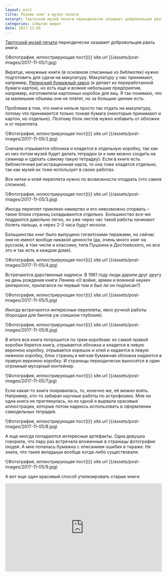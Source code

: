 ```yaml
---
layout: post
title: Рвание книг в музее печати
excerpt: Тартуский музей печати периодически зазывает добровольцев рвать книги. Вкратце, ненужные книги (в основном списанные из библиотек) нужно подготовить для сдачи на макулатуру. Макулатуру у нас принимают, например, Ряпинский бумажный завод (и делает из переработанной бумаги картон), но есть еще и всякие небольшие предприятия, например, изготовители картонных коробок для яиц. Я так понимаю, что за маленькие объемы они не платят, но за большие ценник есть.
categories: событие видео
date: 2017-11-05
---
```

[Тартуский музей печати](http://www.trykimuuseum.ee) периодически зазывает добровольцев рвать книги.

![Фотография, иллюстрирующая пост]({{ site.url }}/assets/post-images/2017-11-05/1.jpg)

Вкратце, ненужные книги (в основном списанные из библиотек) нужно подготовить для сдачи на макулатуру. Макулатуру у нас принимают, например, [Ряпинский бумажный завод](http://book.irina-ivanova.eu/2017/11/26/rapina-paper-mill) (и делает из переработанной бумаги картон), но есть еще и всякие небольшие предприятия, например, изготовители картонных коробок для яиц. Я так понимаю, что за маленькие объемы они не платят, но за большие ценник есть.

Проблема в том, что книги нельзя просто так отдать на макулатуру, потому что принимается только тонкая бумага (некоторые принимают и картон, но отдельно). Поэтому блок листов нужно избавить от обложки и от переплета.

![Фотография, иллюстрирующая пост]({{ site.url }}/assets/post-images/2017-11-05/2.jpg)

Сначала отрывается обложка и кладется в отдельную коробку, так как из них потом музей будет делать тетрадки (и к ним можно сходить на семинар и сделать самому такую тетрадку).
Если в книге есть библиотечная регистрационная карта, то она тоже кладется отдельно, так как музей их тоже использует в своих работах.

Все нитки и клей переплета нужно по возможности отодрать (что самое сложное).

![Фотография, иллюстрирующая пост]({{ site.url }}/assets/post-images/2017-11-05/3.jpg)

Иногда переплет приклеен намертво и его невозможно оторвать – такие блоки страниц складываются отдельно. Большинство все-же поддаются давольно легко, но уже через час такой работы начинают болеть пальцы, а через 2-3 часа будут мозоли.

Большинство книг было выпущено гигантскими тиражами, но сейчас они не имеют вообще никакой ценности (да, очень много книг на русском, в том числе и классики, типа Пушкина и Достоевского, но все это и так есть в каждом доме).

![Фотография, иллюстрирующая пост]({{ site.url }}/assets/post-images/2017-11-05/4.jpg)

Встречаются дарственные надписи. В 1961 году люди дарили друг другу на день рождения книги Ленина «О войне, армии и военной науке» (интересно, прилагался ли первый том и был ли он подписан?)

![Фотография, иллюстрирующая пост]({{ site.url }}/assets/post-images/2017-11-05/5.jpg)

Иногда встречаются интересные переплеты, явно ручной работы (бороздки для бинтов уж слишком глубокие).

![Фотография, иллюстрирующая пост]({{ site.url }}/assets/post-images/2017-11-05/6.jpg)

В итоге вся книга потрошится по трем коробкам: из самой правой коробки берется книга, отрывается обложка и кладется в левую верхнюю коробку, отрывается корешок и клей и кидается в левую нижнюю коробку, блок страниц и мягкая бумажная обложка кидаются в правую верхнюю коробку. И страницы периодически выносятся в один огромный мусорный контейнер.

![Фотография, иллюстрирующая пост]({{ site.url }}/assets/post-images/2017-11-05/7.jpg)

Если какая-то книга понравилась, то, конечно же, её можно взять. Например, кто-то забирал научные работы по астрофизике. Мне ни одна книга не приглянулась, но из одной я вырвала красивые иллюстрации, которые потом надеюсь использовать в оформлении самодельных тетрадей.

![Фотография, иллюстрирующая пост]({{ site.url }}/assets/post-images/2017-11-05/8.jpg)

А еще иногда попадаются интересные артефакты. Одна девушка говорила, что пару раз встречала вложенные в страницы фотографии людей. А мне попалась бумажка с описанием ошибки в тираже. Не знала, что такие вкладыши вообще когда-либо существовали.

![Фотография, иллюстрирующая пост]({{ site.url }}/assets/post-images/2017-11-05/9.jpg)

А вот еще один красивый способ утилизировать старые книги.
<div style="max-width:854px"><div style="position:relative;height:0;padding-bottom:56.25%"><iframe src="https://embed.ted.com/talks/lang/ru/brian_dettmer_old_books_reborn_as_intricate_art" width="854" height="480" style="position:absolute;left:0;top:0;width:100%;height:100%" frameborder="0" scrolling="no" allowfullscreen></iframe></div></div>
